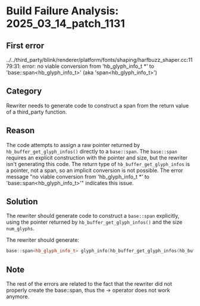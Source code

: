 # Build Failure Analysis: 2025_03_14_patch_1131

## First error

../../third_party/blink/renderer/platform/fonts/shaping/harfbuzz_shaper.cc:1179:31: error: no viable conversion from 'hb_glyph_info_t *' to 'base::span<hb_glyph_info_t>' (aka 'span<hb_glyph_info_t>')

## Category
Rewriter needs to generate code to construct a span from the return value of a third_party function.

## Reason
The code attempts to assign a raw pointer returned by `hb_buffer_get_glyph_infos()` directly to a `base::span`. The `base::span` requires an explicit construction with the pointer and size, but the rewriter isn't generating this code. The return type of `hb_buffer_get_glyph_infos` is a pointer, not a span, so an implicit conversion is not possible. The error message "no viable conversion from 'hb_glyph_info_t *' to 'base::span<hb_glyph_info_t>'" indicates this issue.

## Solution
The rewriter should generate code to construct a `base::span` explicitly, using the pointer returned by `hb_buffer_get_glyph_infos()` and the size `num_glyphs`.

The rewriter should generate:
```c++
base::span<hb_glyph_info_t> glyph_info(hb_buffer_get_glyph_infos(hb_buffer, &num_glyphs), num_glyphs);
```

## Note
The rest of the errors are related to the fact that the rewriter did not properly create the base::span, thus the -> operator does not work anymore.